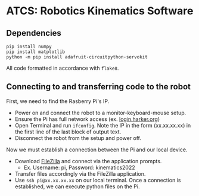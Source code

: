# ATCS: Robotics Kinematics Software

## Dependencies
```
pip install numpy
pip install matplotlib
python -m pip install adafruit-circuitpython-servokit
```
All code formatted in accordance with `flake8`.

## Connecting to and transferring code to the robot
First, we need to find the Rasberry Pi's IP.

- Power on and connect the robot to a monitor-keyboard-mouse setup.
- Ensure the Pi has full network access (ex. [login.harker.org](url))
- Open Terminal and run `ifconfig`. Note the IP in the form (xx.xx.xx.xx) in the first line of the last block of output text.
- Disconnect the robot from the setup and power off.

Now we must establish a connection between the Pi and our local device.

- Download [FileZilla](https://filezilla-project.org) and connect via the application prompts.
  - Ex. Username: pi, Password: kinematics2022
- Transfer files accordingly via the FileZilla application.
- Use `ssh pi@xx.xx.xx.xx` on our local terminal. Once a connection is established, we can execute python files on the Pi.



